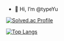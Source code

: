 - 👋 Hi, I’m @typeYu



[![Solved.ac Profile](http://mazassumnida.wtf/api/v2/generate_badge?boj=백준아이디)](https://solved.ac/typeyu/)



[![Top Langs](https://github-readme-stats.vercel.app/api/top-langs/?username=typeYu)](https://github.com/anuraghazra/github-readme-stats)

